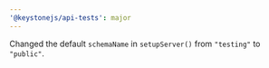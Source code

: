 ```yaml
---
'@keystonejs/api-tests': major
---
```


Changed the default `schemaName` in `setupServer()` from `"testing"` to `"public"`.
